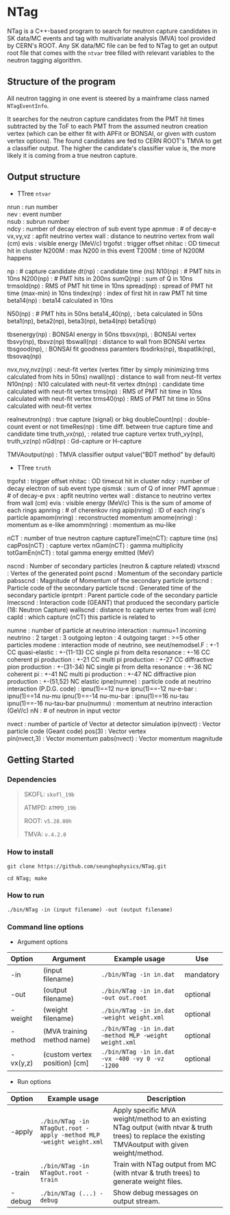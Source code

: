 # NTag

NTag is a C++-based program to search for neutron capture candidates in SK data/MC events and tag with multivariate analysis (MVA) tool provided by CERN's ROOT. Any SK data/MC file can be fed to NTag to get an output root file that comes with the `ntvar` tree filled with relevant variables to the neutron tagging algorithm. 

## Structure of the program

All neutron tagging in one event is steered by a mainframe class named `NTagEventInfo`. 

It searches for the neutron capture candidates from the PMT hit times subtracted by the ToF to each PMT from the assumed neutron creation vertex (which can be either fit with APFit or BONSAI, or given with custom vertex options). The found candidates are fed to CERN ROOT's TMVA to get a classifier output. The higher the candidate's classifier value is, the more likely it is coming from a true neutron capture.

## Output structure

* TTree `ntvar`

nrun           :  run number            
nev            :  event number          
nsub           :  subrun number           
ndcy		: number of decay electron of sub event type
apnmue		: # of decay-e
vx,vy,vz	: apfit neutrino vertex
wall		: distance to neutrino vertex from wall (cm)
evis		: visible energy (MeV/c)
trgofst		: trigger offset
nhitac		: OD timecut hit in cluster 
N200M 		: max N200 in this event
T200M 		: time of N200M happens

np		: # capture candidate
dt(np)		: candidate time (ns)
N10(np)		: # PMT hits in 10ns
N200(np)	: # PMT hits in 200ns
sumQ(np)	: sum of Q in 10ns
trmsold(np)	: RMS of PMT hit time in 10ns
spread(np)	: spread of PMT hit time (max-min) in 10ns
tindex(np)	: index of first hit in raw PMT hit time
beta14(np)	: beta14 calculated in 10ns

N50(np)		: # PMT hits in 50ns
beta14_40(np),	: beta calculated in 50ns
beta1(np),
beta2(np),
beta3(np),
beta4(np)
beta5(np)

tbsenergy(np)	: BONSAI energy 			in 50ns
tbsvx(np),	: BONSAI vertex
tbsvy(np),
tbsvz(np)
tbswall(np)	: distance to wall from BONSAI vertex
tbsgood(np),	: BONSAI fit goodness paramters
tbsdirks(np),
tbspatlik(np),
tbsovaq(np)

nvx,nvy,nvz(np) : neut-fit vertex (vertex fitter by simply minimizing trms calculated from hits in 50ns)
nwall(np)	: distance to wall from neut-fit vertex
N10n(np)	: N10 calculated with neut-fit vertex
dtn(np)		: candidate time calculated with neut-fit vertex
trms(np)	: RMS of PMT hit time in 10ns calculated with neut-fit vertex
trms40(np)	: RMS of PMT hit time in 50ns calculated with neut-fit vertex

realneutron(np)	: true capture (signal) or bkg
doubleCount(np) : double-count event or not
timeRes(np)	: time diff. between true capture time and candidate time
truth_vx(np),	: related true capture vertex
truth_vy(np),
truth_vz(np)
nGd(np)		: Gd-capture or H-capture

TMVAoutput(np)	: TMVA classifier output value("BDT method" by default)

* TTree `truth`

trgofst		: trigger offset
nhitac		: OD timecut hit in cluster 
ndcy		: number of decay electron of sub event type
qismsk		: sum of Q of inner PMT
apnmue		: # of decay-e
pvx		: apfit neutrino vertex
wall		: distance to neutrino vertex from wall (cm)
evis		: visible energy (MeV/c)
                  This is the sum of amome of each rings
apnring		: # of cherenkov ring
apip(nring)	: ID of each ring's particle
apamom(nring)	: reconstructed momentum 
amome(nring)	: momentum  as e-like 
amomm(nring)	: momentum  as mu-like 

nCT		: number of true neutron capture
captureTime(nCT): capture time (ns)
capPos(nCT)	: capture vertex
nGam(nCT)	: gamma multiplicity
totGamEn(nCT)	: total gamma energy emitted (MeV) 

nscnd      	: Number                        of secondary particles (neutron & capture related)
vtxscnd       	: Vertex                        of the generated point
pscnd         	: Momentum                      of the secondary particle
pabsscnd        : Magnitude of Momentum         of the secondary particle
iprtscnd      	: Particle code                 of the secondary particle
tscnd         	: Generated time                of the secondary particle
iprntprt      	: Parent particle code          of the secondary particle
lmecscnd      	: Interaction code (GEANT) that produced the secondary particle (18: Neutron Capture)
wallscnd	: distance to capture vertex from wall (cm)
capId		: which capture (nCT) this particle is related to

numne          :  number of particle at neutrino interaction
               :  numnu=1    incoming neutrino
               :        2    target
               :        3    outgoing lepton
               :        4    outgoing target
               :      >=5    other particles
modene         :  interaction mode of neutrino, see neut/nemodsel.F
               :  +-1        CC quasi-elastic
               :  +-(11-13)  CC single pi from delta resonance
               :  +-16       CC coherent pi production
               :  +-21       CC multi pi production
               :  +-27       CC diffractive pion production
               :  +-(31-34)  NC single pi from delta resonance
               :  +-36       NC coherent pi 
               :  +-41       NC multi pi production
               :  +-47       NC diffractive pion production
               :  +-(51,52)  NC elastic
ipne(numne)    :  particle code at neutrino interaction (P.D.G. code)
               :  ipnu(1)==12 nu-e    ipnu(1)==-12 nu-e-bar
               :  ipnu(1)==14 nu-mu   ipnu(1)==-14 nu-mu-bar
               :  ipnu(1)==16 nu-tau  ipnu(1)==-16 nu-tau-bar
pnu(numnu)     :  momentum at neutrino interaction (GeV/c)
nN	       :  # of neutron in input vector

nvect          :  number of particle of Vector at detector simulation
ip(nvect)      :  Vector particle code (Geant code)
pos(3)         :  Vector vertex   
pin(nvect,3)   :  Vector momentum
pabs(nvect)    :  Vector momentum magnitude

## Getting Started

### Dependencies

> SKOFL: `skofl_19b`
> 
> ATMPD: `ATMPD_19b`
>
> ROOT: `v5.28.00h`
> 
> TMVA: `v.4.2.0`

### How to install
```
git clone https://github.com/seunghophysics/NTag.git
```
```
cd NTag; make
```

### How to run
```
./bin/NTag -in (input filename) -out (output filename)
```

### Command line options

* Argument options

| Option |           Argument          |                      Example usage                   |   Use   |
|:-------|-----------------------------|------------------------------------------------------|---------|
|-in     |(input filename)             |`./bin/NTag -in in.dat`                               |mandatory|
|-out    |(output filename)            |`./bin/NTag -in in.dat -out out.root`                 |optional |
|-weight |(weight filename)            |`./bin/NTag -in in.dat -weight weight.xml`            |optional |
|-method |(MVA training method name)   |`./bin/NTag -in in.dat -method MLP -weight weight.xml`|optional |
|-vx(y,z)|(custom vertex position) [cm]|`./bin/NTag -in in.dat -vx -400 -vy 0 -vz -1200`      |optional |

* Run options

|Option|                      Example usage                                | Description |
|:-----|-------------------------------------------------------------------|-------------|
|-apply|`./bin/NTag -in NTagOut.root -apply -method MLP -weight weight.xml`|Apply specific MVA weight/method to an existing NTag output (with ntvar & truth trees) to replace the existing TMVAoutput with given weight/method. |
|-train|`./bin/NTag -in NTagOut.root -train`                               |Train with NTag output from MC (with ntvar & truth trees) to generate weight files.|
|-debug|`./bin/NTag (...) -debug`                                          |Show debug messages on output stream.|
